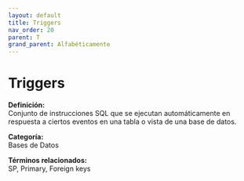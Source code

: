 ```yaml
---
layout: default
title: Triggers
nav_order: 20
parent: T
grand_parent: Alfabéticamente
---
```


# Triggers

**Definición:**  
Conjunto de instrucciones SQL que se ejecutan automáticamente en respuesta a ciertos eventos en una tabla o vista de una base de datos.

**Categoría:**  
Bases de Datos  

  


**Términos relacionados:**  
SP, Primary, Foreign keys
